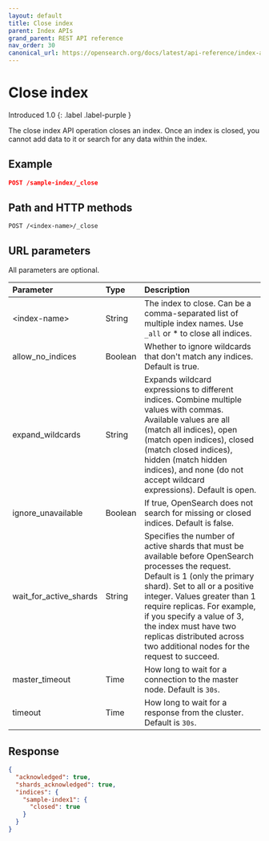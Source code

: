 ```yaml
---
layout: default
title: Close index
parent: Index APIs
grand_parent: REST API reference
nav_order: 30
canonical_url: https://opensearch.org/docs/latest/api-reference/index-apis/close-index/
---
```


# Close index
Introduced 1.0
{: .label .label-purple }

The close index API operation closes an index. Once an index is closed, you cannot add data to it or search for any data within the index.

## Example

```json
POST /sample-index/_close
```

## Path and HTTP methods

```
POST /<index-name>/_close
```

## URL parameters

All parameters are optional.

Parameter | Type | Description
:--- | :--- | :---
&lt;index-name&gt; | String | The index to close. Can be a comma-separated list of multiple index names. Use `_all` or * to close all indices.
allow_no_indices | Boolean | Whether to ignore wildcards that don't match any indices. Default is true.
expand_wildcards | String | Expands wildcard expressions to different indices. Combine multiple values with commas. Available values are all (match all indices), open (match open indices), closed (match closed indices), hidden (match hidden indices), and none (do not accept wildcard expressions). Default is open.
ignore_unavailable | Boolean | If true, OpenSearch does not search for missing or closed indices. Default is false.
wait_for_active_shards | String | Specifies the number of active shards that must be available before OpenSearch processes the request. Default is 1 (only the primary shard). Set to all or a positive integer. Values greater than 1 require replicas. For example, if you specify a value of 3, the index must have two replicas distributed across two additional nodes for the request to succeed.
master_timeout | Time | How long to wait for a connection to the master node. Default is `30s`.
timeout | Time | How long to wait for a response from the cluster. Default is `30s`.


## Response
```json
{
  "acknowledged": true,
  "shards_acknowledged": true,
  "indices": {
    "sample-index1": {
      "closed": true
    }
  }
}
```
